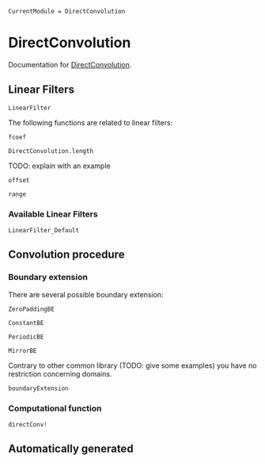 ```@meta
CurrentModule = DirectConvolution
```

# DirectConvolution

Documentation for [DirectConvolution](https://github.com/vincent-picaud/DirectConvolution.jl).

## Linear Filters
```@docs
LinearFilter
```

The following functions are related to linear filters:
```@docs
fcoef
```

```@docs
DirectConvolution.length
```
TODO: explain with an example

```@docs
offset
```

```@docs
range
```

### Available Linear Filters

```@docs
LinearFilter_Default
```

## Convolution procedure

### Boundary extension

There are several possible boundary extension:

```@docs
ZeroPaddingBE
```

```@docs
ConstantBE
```

```@docs
PeriodicBE
```

```@docs
MirrorBE
```

Contrary to other common library (TODO: give some examples) you have
no restriction concerning domains.

```@docs
boundaryExtension
```

### Computational function

```@docs
directConv!
```
## Automatically generated 

```@index
```

